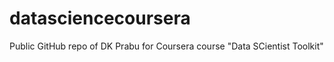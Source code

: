 datasciencecoursera
===================

Public GitHub repo of DK Prabu for Coursera course "Data SCientist Toolkit"
